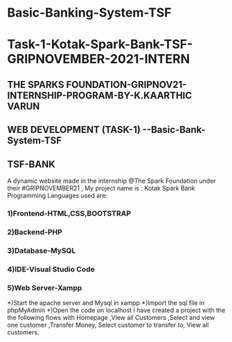 # Basic-Banking-System-TSF
# Task-1-Kotak-Spark-Bank-TSF-GRIPNOVEMBER-2021-INTERN

## THE SPARKS FOUNDATION-GRIPNOV21-INTERNSHIP-PROGRAM-BY-K.KAARTHIC VARUN
## WEB DEVELOPMENT (TASK-1) --Basic-Bank-System-TSF

## TSF-BANK
A dynamic website made in the internship @The Spark Foundation under their #GRIPNOVEMBER21 ,
My project name is : Kotak Spark Bank
Programming Languages used are:
### 1)Frontend-HTML,CSS,BOOTSTRAP
### 2)Backend-PHP
### 3)Database-MySQL
### 4)IDE-Visual Studio Code
### 5)Web Server-Xampp

*)Start the apache server and Mysql in xampp
*)Import the sql file in phpMyAdmin
*)Open the code on localhost
I have created a project with the the following flows with Homepage ,View all Customers ,Select and view one customer ,Transfer Money, Select customer to transfer to, View all customers.

